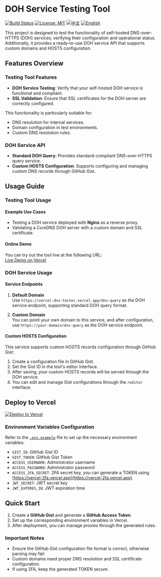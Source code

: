 # DOH Service Testing Tool

[![Build Status](https://github.com/DavidKk/vercel-dns-tester/actions/workflows/coverage.workflow.yml/badge.svg)](https://github.com/DavidKk/vercel-dns-tester/actions/workflows/coverage.workflow.yml) [![License: MIT](https://img.shields.io/badge/License-MIT-yellow.svg)](https://opensource.org/licenses/MIT) [![中文](https://img.shields.io/badge/%E6%96%87%E6%A1%A3-%E4%B8%AD%E6%96%87-green?style=flat-square&logo=docs)](https://github.com/DavidKk/vercel-dns-tester/blob/main/README.zh-CN.md) [![English](https://img.shields.io/badge/docs-English-green?style=flat-square&logo=docs)](https://github.com/DavidKk/vercel-dns-tester/blob/main/README.md)

This project is designed to test the functionality of self-hosted DNS-over-HTTPS (DOH) services, verifying their configuration and operational status. Additionally, it provides a ready-to-use DOH service API that supports custom domains and HOSTS configuration.

## Features Overview

### Testing Tool Features

- **DOH Service Testing**: Verify that your self-hosted DOH service is functional and compliant.
- **SSL Validation**: Ensure that SSL certificates for the DOH server are correctly configured.

This functionality is particularly suitable for:

- DNS resolution for internal services.
- Domain configuration in test environments.
- Custom DNS resolution rules.

### DOH Service API

- **Standard DOH Query**: Provides standard-compliant DNS-over-HTTPS query service.
- **Custom HOSTS Configuration**: Supports configuring and managing custom DNS records through GitHub Gist.

## Usage Guide

### Testing Tool Usage

#### Example Use Cases

- Testing a DOH service deployed with **Nginx** as a reverse proxy.
- Validating a CoreDNS DOH server with a custom domain and SSL certificate.

#### Online Demo

You can try out the tool live at the following URL:  
[Live Demo on Vercel](https://vercel-dns-tester.vercel.app/)

### DOH Service Usage

#### Service Endpoints

1. **Default Domain**  
   Use `https://vercel-dns-tester.vercel.app/dns-query` as the DOH service endpoint, supporting standard DOH query format.

2. **Custom Domain**  
   You can point your own domain to this service, and after configuration, use `https://your-domain/dns-query` as the DOH service endpoint.

#### Custom HOSTS Configuration

This service supports custom HOSTS records configuration through GitHub Gist:

1. Create a configuration file in GitHub Gist.
2. Set the Gist ID in the tool's editor interface.
3. After saving, your custom HOSTS records will be served through the DOH service.
4. You can edit and manage Gist configurations through the `/editor` interface.

## Deploy to Vercel

[![Deploy to Vercel](https://vercel.com/button)](https://vercel.com/new/clone?repository-url=https%3A%2F%2Fgithub.com%2FDavidKk%2Fvercel-proxy-rule)

### Environment Variables Configuration

Refer to the [`.env.example`](./.env.example) file to set up the necessary environment variables:

- `GIST_ID`: GitHub Gist ID
- `GIST_TOKEN`: GitHub Gist Token
- `ACCESS_USERNAME`: Administrator username
- `ACCESS_PASSWORD`: Administrator password
- `ACCESS_2FA_SECRET`: 2FA secret key, you can generate a TOKEN using [https://vercel-2fa.vercel.app](https://vercel-2fa.vercel.app)
- `JWT_SECRET`: JWT secret key
- `JWT_EXPIRES_IN`: JWT expiration time

## Quick Start

1. Create a **GitHub Gist** and generate a **GitHub Access Token**.
2. Set up the corresponding environment variables in Vercel.
3. After deployment, you can manage proxies through the generated rules.

### Important Notes

- Ensure the GitHub Gist configuration file format is correct, otherwise parsing may fail.
- Custom domains need proper DNS resolution and SSL certificate configuration.
- If using 2FA, keep the generated TOKEN secure.
